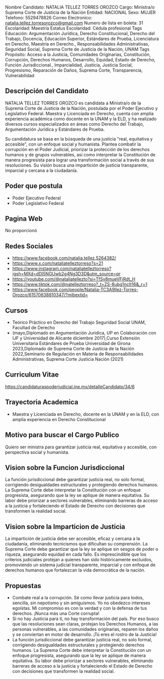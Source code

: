 Nombre Candidato: NATALIA TELLEZ TORRES OROZCO
Cargo: Ministra/o Suprema Corte de Justicia de la Nación
Entidad: NACIONAL
Sexo: MUJER
Telefono: 5529478826
Correo Electronico: natalia.tellez.torresorozco@gmail.com
Numero de lista en boleta: 31
Escolaridad: Maestría
Estatus Escolaridad: Cédula profesional
Tags Educación: Argumentación Jurídica, Derecho Constitucional, Derecho del Trabajo, Docencia, Educación Superior, Estándares de Prueba, Licenciatura en Derecho, Maestría en Derecho., Responsabilidades Administrativas, Seguridad Social, Suprema Corte de Justicia de la Nación, UNAM
Tags Propósito: Acceso a la Justicia, Comunidades Originarias, Constitución, Corrupción, Derechos Humanos, Desarrollo, Equidad, Estado de Derecho, Función Jurisdiccional., Imparcialidad, Justicia, Justicia Social, Progresismo, Reparación de Daños, Suprema Corte, Transparencia, Vulnerabilidad


## Descripción del Candidato 

NATALIA TELLEZ TORRES OROZCO es candidata a Ministra/o de la Suprema Corte de Justicia de la Nación, postulada por el Poder Ejecutivo y Legislativo Federal. Maestra y Licenciada en Derecho, cuenta con amplia experiencia académica como docente en la UNAM y la ELD, y ha realizado diversos cursos especializados en áreas como Derecho del Trabajo, Argumentación Jurídica y Estándares de Prueba.

Su candidatura se basa en la búsqueda de una justicia "real, equitativa y accesible", con un enfoque social y humanista. Plantea combatir la corrupción en el Poder Judicial, priorizar la protección de los derechos humanos y de grupos vulnerables, así como interpretar la Constitución de manera progresista para lograr una transformación social a través de sus resoluciones. Su visión busca una impartición de justicia transparente, imparcial y cercana a la ciudadanía.


## Poder que postula

- Poder Ejecutivo Federal
- Poder Legislativo Federal


## Pagina Web

No proporcionó


## Redes Sociales

- https://www.facebook.com/natalia.tellez.5264382/
- https://www.x.com/nataliatelleztorreso?s=21
- https://www.instagram.com/nataliatelleztorreso?igsh=MXd=dDI5NGUwb2g4Ng3D3D&utm_source=qr
- https://youtube.com/@nataliatellezto?si=TfSy8mueVFiRdt_H
- https://www.tiktok.com/@natelleztorreso?_t=ZS-8ubg1ncIt16&_r=1
- https://www.facebook.com/people/Natalia-TC3A9llez-Torres-Orozco/61570638810347/?mibextid=


## Cursos

- Teórico Práctico en Derecho del Trabajo Seguridad Social UNAM, Facultad de Derecho
- (mayo,Diplomado en Argumentación Juridica, UP en Colaboración con IJF y Universidad de Alicante  diciembre 2017),Curso Extensión Universitaria Estándares de Prueba Universidad de Girona 2023,Diplomado  de  Suprema Corte de Justicia de la Nación 2022,Seminario de Regulación en Materia de Responsabilidades Administrativas, Suprema Corte Justicia Nación (2021)


## Curriculum Vitae

https://candidaturaspoderjudicial.ine.mx/detalleCandidato/34/6


## Trayectoria Academica

- Maestra y Licenciada en Derecho, docente en la UNAM y en la ELD, con amplia experiencia en Derecho Constitucional


## Motivo para buscar el Cargo Publico

Quiero ser ministra para garantizar justicia real, equitativa y accesible, con perspectiva social y humanista.


## Vision sobre la Funcion Jurisdiccional

La función jurisdiccional debe garantizar justicia real, no solo formal, corrigiendo desigualdades estructurales y protegiendo derechos humanos. La Suprema Corte debe interpretar la Constitución con un enfoque progresista, asegurando que la ley se aplique de manera equitativa. Su labor debe priorizar a sectores vulnerables, eliminando barreras de acceso a la justicia y fortaleciendo el Estado de Derecho con decisiones que transformen la realidad social.


## Vision sobre la Imparticion de Justicia

La impartición de justicia debe ser accesible, eficaz y cercana a la ciudadanía, eliminando tecnicismos que dificultan su comprensión. La Suprema Corte debe garantizar que la ley se aplique sin sesgos de poder o riqueza, asegurando equidad en cada fallo. Es imprescindible que los criterios judiciales protejan a quienes han sido históricamente excluidos, promoviendo un sistema judicial transparente, imparcial y con enfoque de derechos humanos que fortalezcan la vida democrática de la nación.


## Propuestas

- Combate real a la corrupción. Sé como llevar justicia para todos, sencilla, sin nepotismo y sin amiguismos. Yo no obedezco intereses egoístas. Mi compromiso es con la verdad y con la defensa de tus derechos. ¡Nunca más una Corte corrupta!
- Si no hay Justicia para ti, no hay transformación del país. Por eso busco que las resoluciones sean claras, protejan los Derechos Humanos, a las personas vulnerables, a las comunidades originarias, reparen los daños y se conviertan en motor de desarrollo. ¡Tú eres el rostro de la Justicia!
- La función jurisdiccional debe garantizar justicia real, no solo formal, corrigiendo desigualdades estructurales y protegiendo derechos humanos. La Suprema Corte debe interpretar la Constitución con un enfoque progresista, asegurando que la ley se aplique de manera equitativa. Su labor debe priorizar a sectores vulnerables, eliminando barreras de acceso a la justicia y fortaleciendo el Estado de Derecho con decisiones que transformen la realidad social.

